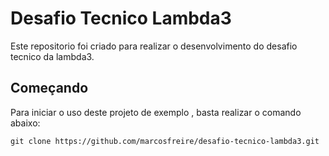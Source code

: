 # Desafio Tecnico Lambda3

Este repositorio foi criado para realizar o desenvolvimento do desafio tecnico da lambda3.
 
## Começando

Para iniciar o uso deste projeto de exemplo , basta realizar o comando abaixo:

```
git clone https://github.com/marcosfreire/desafio-tecnico-lambda3.git
```
